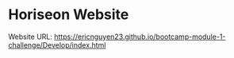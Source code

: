 # Horiseon Website
Website URL: https://ericnguyen23.github.io/bootcamp-module-1-challenge/Develop/index.html
